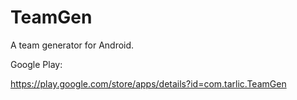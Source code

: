 # TeamGen
A team generator for Android.

Google Play:

https://play.google.com/store/apps/details?id=com.tarlic.TeamGen
